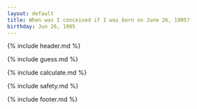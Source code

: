 ```yaml
---
layout: default
title: When was I conceived if I was born on June 26, 1905?
birthday: Jun 26, 1905
---
```


{% include header.md %}

{% include guess.md %}

{% include calculate.md %}

{% include safety.md %}

{% include footer.md %}



